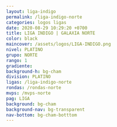 ```yaml
---
layout: liga-indigo
permalink: /liga-indigo-norte
categories: logos ligas
date: 2020-08-29 10:29:20 +0700
title: LIGA INDIGO | GALAXIA NORTE
color: black
maincover: /assets/logos/LIGA-INDIGO.png
nivel: PLATINO
grupo: NORTE
rango: 1
gradiente: 
background-h: bg-cham
division: PLATINO
ligas: /liga-indigo-norte
rondas: /rondas-norte
mvps: /mvps-norte
pag: LIGA
background: bg-cham
background-nav: bg-transparent
nav-bottom: bg-cham-botttom
---
```

